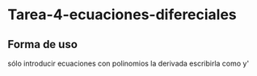 # Tarea-4-ecuaciones-difereciales

## Forma de uso

sólo introducir ecuaciones con polinomios
la derivada escribirla como y'
